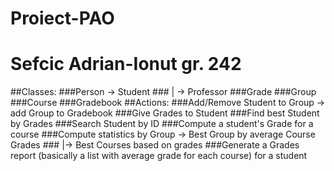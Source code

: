 # Proiect-PAO
# Sefcic Adrian-Ionut  gr. 242
##Classes:
    ###Person -> Student
    ###    |  -> Professor
    ###Grade
    ###Group
    ###Course
    ###Gradebook
##Actions:
    ###Add/Remove Student to Group -> add Group to Gradebook
    ###Give Grades to Student
    ###Find best Student by Grades
    ###Search Student by ID
    ###Compute a student's Grade for a course
    ###Compute statistics by Group -> Best Group by average Course Grades
    ###                           |-> Best Courses based on grades
    ###Generate a Grades report (basically a list with average grade for each course) for a student

